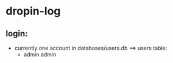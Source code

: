 # dropin-log

## login:
- currently one account in databases/users.db ==> users table:
    * admin admin
